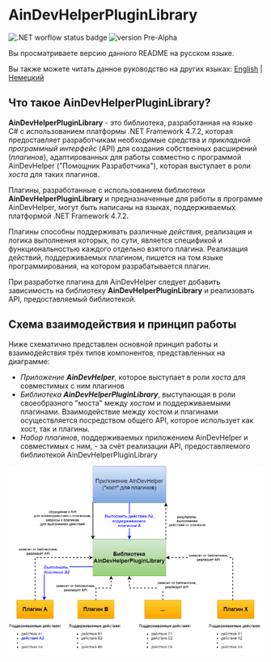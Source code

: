 # AinDevHelperPluginLibrary

![.NET worflow status badge](https://github.com/AllineedRu/AinDevHelperPluginLibrary/actions/workflows/dotnet.yml/badge.svg?branch=master)
![version Pre-Alpha](https://img.shields.io/badge/version-Pre--Alpha-red)

Вы просматриваете версию данного README на русском языке.

Вы также можете читать данное руководство на других языках: [English](README.md) | [Немецкий](README-de.md)

## Что такое AinDevHelperPluginLibrary?

**AinDevHelperPluginLibrary** - это библиотека, разработанная на языке C# с использованием платформы .NET Framework 4.7.2, которая 
предоставляет разработчикам необходимые средства и *прикладной программный интерфейс* (API) для создания собственных расширений (*плагинов*), 
адаптированных для работы совместно с программой AinDevHelper ("Помощник Разработчика"), которая выступает в роли *хоста* для таких плагинов.

Плагины, разработанные с использованием библиотеки **AinDevHelperPluginLibrary** и предназначенные для 
работы в программе AinDevHelper, могут быть написаны на языках, поддерживаемых платформой .NET Framework 4.7.2.

Плагины способны поддерживать различные *действия*, реализация и логика выполнения которых, по сути, является спецификой и функциональностью 
каждого отдельно взятого плагина. Реализация действий, поддерживаемых плагином, пишется на том языке программирования, на котором разрабатывается плагин.

При разработке плагина для AinDevHelper следует добавить зависимость на библиотеку **AinDevHelperPluginLibrary** и 
реализовать API, предоставляемый библиотекой.

## Схема взаимодействия и принцип работы

Ниже схематично представлен основной принцип работы и взаимодействия трёх типов компонентов, представленных на диаграмме:

* *Приложение **AinDevHelper***, которое выступает в роли *хоста* для совместимых с ним плагинов
* *Библиотека **AinDevHelperPluginLibrary***, выступающая в роли своеобразного "моста" между *хостом* и поддерживаемыми плагинами. Взаимодействие между хостом и плагинами осуществляется посредством общего API, которое использует как хост, так и плагины.
* *Набор плагинов*, поддерживаемых приложением AinDevHelper и совместимых с ним, - за счёт реализации API, предоставляемого библиотекой AinDevHelperPluginLibrary


![Принцип работы библиотеки](docs/images/principle-of-work-1-ru.drawio.png)
